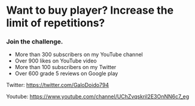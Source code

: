 # Want to buy player? Increase the limit of repetitions?

### Join the challenge.
* More than 300 subscribers on my YouTube channel
* Over 900 likes on YouTube video
* More than 100 subscribers on my Twitter
* Over 600 grade 5 reviews on Google play

Twitter: https://twitter.com/GaloDoido794

Youtube: https://www.youtube.com/channel/UChZvqskril2E3OnNN6c7_eg
